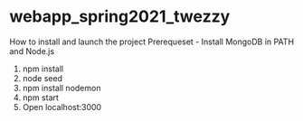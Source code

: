 # webapp_spring2021_twezzy
How to install and launch the project
Prerequeset - Install MongoDB in PATH and Node.js
1. npm install
2. node seed
3. npm install nodemon
4. npm start
3. Open localhost:3000
